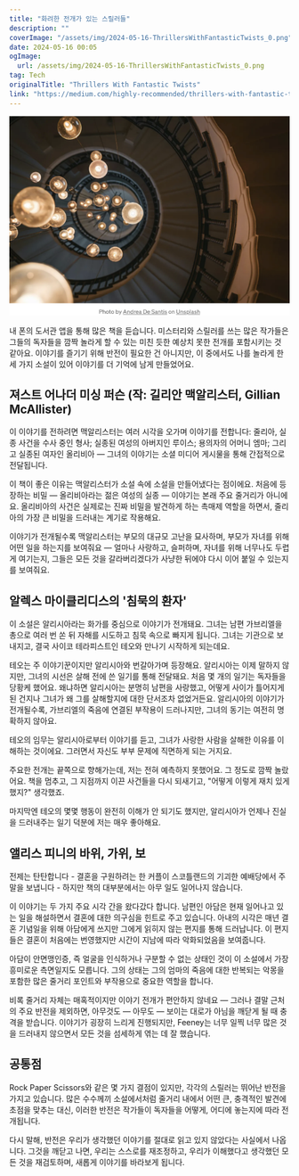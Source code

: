 ```yaml
---
title: "화려한 전개가 있는 스릴러들"
description: ""
coverImage: "/assets/img/2024-05-16-ThrillersWithFantasticTwists_0.png"
date: 2024-05-16 00:05
ogImage: 
  url: /assets/img/2024-05-16-ThrillersWithFantasticTwists_0.png
tag: Tech
originalTitle: "Thrillers With Fantastic Twists"
link: "https://medium.com/highly-recommended/thrillers-with-fantastic-twists-a611237b3d92"
---
```



<img src="/assets/img/2024-05-16-ThrillersWithFantasticTwists_0.png" />

내 폰의 도서관 앱을 통해 많은 책을 듣습니다. 미스터리와 스릴러를 쓰는 많은 작가들은 그들의 독자들을 깜짝 놀라게 할 수 있는 미친 듯한 예상치 못한 전개를 포함시키는 것 같아요. 이야기를 즐기기 위해 반전이 필요한 건 아니지만, 이 중에서도 나를 놀라게 한 세 가지 소설이 있어 이야기를 더 기억에 남게 만들었어요.

## 져스트 어나더 미싱 퍼슨 (작: 길리안 맥알리스터, Gillian McAllister)

이 이야기를 전하려면 맥알리스터는 여러 시각을 오가며 이야기를 전합니다: 줄리아, 실종 사건을 수사 중인 형사; 실종된 여성의 아버지인 루이스; 용의자의 어머니 엠마; 그리고 실종된 여자인 올리비아 — 그녀의 이야기는 소셜 미디어 게시물을 통해 간접적으로 전달됩니다.



이 책이 좋은 이유는 맥알리스터가 소설 속에 소설을 만들어냈다는 점이에요. 처음에 등장하는 비밀 — 올리비아라는 젊은 여성의 실종 — 이야기는 본래 주요 줄거리가 아니에요. 올리비아의 사건은 실제로는 진짜 비밀을 발견하게 하는 촉매제 역할을 하면서, 줄리아의 가장 큰 비밀을 드러내는 계기로 작용해요.

이야기가 전개될수록 맥알리스터는 부모의 대규모 고난을 묘사하며, 부모가 자녀를 위해 어떤 일을 하는지를 보여줘요 — 얼마나 사랑하고, 슬퍼하며, 자녀를 위해 너무나도 두렵게 여기는지, 그들은 모든 것을 갈라버리겠다가 사냥한 뒤에야 다시 이어 붙일 수 있는지를 보여줘요.

## 알렉스 마이클리디스의 '침묵의 환자'

이 소설은 알리시아라는 화가를 중심으로 이야기가 전개돼요. 그녀는 남편 가브리엘을 총으로 여러 번 쏜 뒤 자해를 시도하고 침묵 속으로 빠지게 됩니다. 그녀는 기관으로 보내지고, 결국 사이코 테라피스트인 테오와 만나기 시작하게 되는데요.



테오는 주 이야기꾼이지만 알리시아와 번갈아가며 등장해요. 알리시아는 이제 말하지 않지만, 그녀의 시선은 살해 전에 쓴 일기를 통해 전달돼요. 처음 몇 개의 일기는 독자들을 당황케 했어요. 왜냐하면 알리시아는 분명히 남편을 사랑했고, 어떻게 사이가 틀어지게 된 건지나 그녀가 왜 그를 살해할지에 대한 단서조차 없었거든요. 알리시아의 이야기가 전개될수록, 가브리엘의 죽음에 연결된 부작용이 드러나지만, 그녀의 동기는 여전히 명확하지 않아요.

테오의 임무는 알리시아로부터 이야기를 듣고, 그녀가 사랑한 사람을 살해한 이유를 이해하는 것이에요. 그러면서 자신도 부부 문제에 직면하게 되는 거지요.

주요한 전개는 끝쪽으로 향해가는데, 저는 전혀 예측하지 못했어요. 그 정도로 깜짝 놀랐어요. 책을 멈추고, 그 지점까지 이끈 사건들을 다시 되새기고, "어떻게 이렇게 재치 있게 했지?" 생각했죠.

마지막엔 테오의 몇몇 행동이 완전히 이해가 안 되기도 했지만, 알리시아가 언제나 진실을 드러내주는 일기 덕분에 저는 매우 좋아해요.



## 앨리스 피니의 바위, 가위, 보

전제는 탄탄합니다 - 결혼을 구원하려는 한 커플이 스코틀랜드의 기괴한 예배당에서 주말을 보냅니다 - 하지만 책의 대부분에서는 아무 일도 일어나지 않습니다.

이 이야기는 두 가지 주요 시각 간을 왔다갔다 합니다. 남편인 아담은 현재 일어나고 있는 일을 해설하면서 결혼에 대한 의구심을 힌트로 주고 있습니다. 아내의 시각은 매년 결혼 기념일을 위해 아담에게 쓰지만 그에게 읽히지 않는 편지를 통해 드러납니다. 이 편지들은 결혼이 처음에는 번영했지만 시간이 지남에 따라 악화되었음을 보여줍니다.

아담이 안면맹인증, 즉 얼굴을 인식하거나 구분할 수 없는 상태인 것이 이 소설에서 가장 흥미로운 측면일지도 모릅니다. 그의 상태는 그의 엄마의 죽음에 대한 반복되는 악몽을 포함한 많은 줄거리 포인트와 부작용으로 중요한 역할을 합니다.



비록 줄거리 자체는 매혹적이지만 이야기 전개가 편안하지 않네요 — 그러나 결말 근처의 주요 반전을 제외하면, 아무것도 — 아무도 — 보이는 대로가 아님을 깨닫게 될 때 충격을 받습니다. 이야기가 굉장히 느리게 진행되지만, Feeney는 너무 일찍 너무 많은 것을 드러내지 않으면서 모든 것을 섬세하게 엮는 데 잘 했습니다.

## 공통점

Rock Paper Scissors와 같은 몇 가지 결점이 있지만, 각각의 스릴러는 뛰어난 반전을 가지고 있습니다. 많은 수수께끼 소설에서처럼 줄거리 내에서 어떤 큰, 충격적인 발견에 초점을 맞추는 대신, 이러한 반전은 작가들이 독자들을 어떻게, 어디에 놓는지에 따라 전개됩니다.

다시 말해, 반전은 우리가 생각했던 이야기를 절대로 읽고 있지 않았다는 사실에서 나옵니다. 그것을 깨닫고 나면, 우리는 스스로를 재조정하고, 우리가 이해했다고 생각했던 모든 것을 재검토하며, 새롭게 이야기를 바라보게 됩니다.